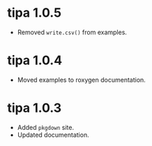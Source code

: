 # tipa 1.0.5
* Removed `write.csv()` from examples.

# tipa 1.0.4
* Moved examples to roxygen documentation.

# tipa 1.0.3
* Added `pkgdown` site.
* Updated documentation.
